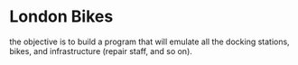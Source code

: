 # London Bikes

the objective is to build a program that will emulate all the docking stations, bikes, and infrastructure (repair staff, and so on).
